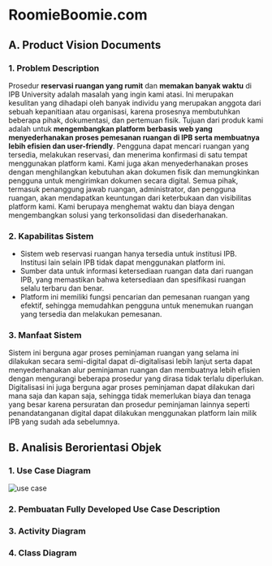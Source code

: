 # RoomieBoomie.com

## A. Product Vision Documents 
### 1. Problem Description
Prosedur **reservasi ruangan yang rumit** dan **memakan banyak waktu** di IPB University adalah masalah yang ingin kami atasi. Ini merupakan kesulitan yang dihadapi oleh banyak individu yang merupakan anggota dari sebuah kepanitiaan atau organisasi, karena prosesnya membutuhkan beberapa pihak, dokumentasi, dan pertemuan fisik. Tujuan dari produk kami adalah untuk **mengembangkan platform berbasis web yang menyederhanakan proses pemesanan ruangan di IPB serta membuatnya lebih efisien dan user-friendly**. Pengguna dapat mencari ruangan yang tersedia, melakukan reservasi, dan menerima konfirmasi di satu tempat menggunakan platform kami. Kami juga akan menyederhanakan proses dengan menghilangkan kebutuhan akan dokumen fisik dan memungkinkan pengguna untuk mengirimkan dokumen secara digital. Semua pihak, termasuk penanggung jawab ruangan, administrator, dan pengguna ruangan, akan mendapatkan keuntungan dari keterbukaan dan visibilitas platform kami. Kami berupaya menghemat waktu dan biaya dengan mengembangkan solusi yang terkonsolidasi dan disederhanakan.

### 2. Kapabilitas Sistem
* Sistem web reservasi ruangan hanya tersedia untuk institusi IPB. Institusi lain selain IPB tidak dapat menggunakan platform ini.
* Sumber data untuk informasi ketersediaan ruangan data dari ruangan IPB, yang memastikan bahwa ketersediaan dan spesifikasi ruangan selalu terbaru dan benar.
* Platform ini memiliki fungsi pencarian dan pemesanan ruangan yang efektif, sehingga memudahkan pengguna untuk menemukan ruangan yang tersedia dan melakukan pemesanan.

### 3. Manfaat Sistem
Sistem ini berguna agar proses peminjaman ruangan yang selama ini dilakukan secara semi-digital dapat di-digitalisasi lebih lanjut serta dapat menyederhanakan alur peminjaman ruangan dan membuatnya lebih efisien dengan mengurangi beberapa prosedur yang dirasa tidak terlalu diperlukan. Digitalisasi ini juga berguna agar proses peminjaman dapat dilakukan dari mana saja dan kapan saja, sehingga tidak memerlukan biaya dan tenaga yang besar karena persuratan dan prosedur peminjaman lainnya seperti penandatanganan digital dapat dilakukan menggunakan platform lain milik IPB yang sudah ada sebelumnya.

## B. Analisis Berorientasi Objek
### 1. Use Case Diagram
![use case](https://user-images.githubusercontent.com/78604686/232186964-706910de-95ab-4e08-8c50-0b047137a067.jpg)

### 2. Pembuatan Fully Developed Use Case Description

### 3. Activity Diagram

### 4. Class Diagram
